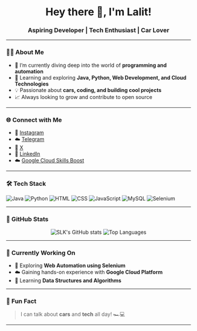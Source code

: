 <h1 align="center">Hey there 👋, I'm Lalit!</h1>
<h3 align="center">Aspiring Developer | Tech Enthusiast | Car Lover</h3>

---

### 👨‍💻 About Me

- 🔭 I’m currently diving deep into the world of **programming and automation**
- 🌱 Learning and exploring **Java, Python, Web Development, and Cloud Technologies**
- 💡 Passionate about **cars, coding, and building cool projects**
- 📈 Always looking to grow and contribute to open source

---

### 🌐 Connect with Me

- 📸 [Instagram](https://www.instagram.com/lalit_slk)
- ☁️ [Telegram](https://t.me/SLK7588)
- 🔗 [X](https://twitter.com/SLALITKUMAR5?t=Zgoh4657QJkND9y4dpiG0Q&s=09)
- 💼 [LinkedIn](https://www.linkedin.com/in/s-lalit-kumar-95ab87254?utm_source=share&utm_campaign=share_via&utm_content=profile&utm_medium=android_app)
- ☁️ [Google Cloud Skills Boost](https://www.cloudskillsboost.google/public_profiles/14e30514-9e7c-4a64-9130-e481e553cc5e)

---

### 🛠️ Tech Stack

![Java](https://img.shields.io/badge/Java-ED8B00?style=for-the-badge&logo=java&logoColor=white)
![Python](https://img.shields.io/badge/Python-3776AB?style=for-the-badge&logo=python&logoColor=white)
![HTML](https://img.shields.io/badge/HTML-E34F26?style=for-the-badge&logo=html5&logoColor=white)
![CSS](https://img.shields.io/badge/CSS-1572B6?style=for-the-badge&logo=css3&logoColor=white)
![JavaScript](https://img.shields.io/badge/JavaScript-F7DF1E?style=for-the-badge&logo=javascript&logoColor=black)
![MySQL](https://img.shields.io/badge/MySQL-00000F?style=for-the-badge&logo=mysql&logoColor=white)
![Selenium](https://img.shields.io/badge/Selenium-43B02A?style=for-the-badge&logo=selenium&logoColor=white)

---

### 🚀 GitHub Stats

<p align="center">
  <img src="https://github-readme-stats.vercel.app/api?username=SLK007588&show_icons=true&theme=tokyonight" alt="SLK's GitHub stats" />
  <img src="https://github-readme-stats.vercel.app/api/top-langs/?username=SLK007588&layout=compact&theme=tokyonight" alt="Top Languages" />
</p>

---

### 🔧 Currently Working On

- 🔬 Exploring **Web Automation using Selenium**
- ☁️ Gaining hands-on experience with **Google Cloud Platform**
- 🧠 Learning **Data Structures and Algorithms**

---

### 🏁 Fun Fact

> I can talk about **cars** and **tech** all day! 🏎️💻

---
